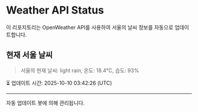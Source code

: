 
# Weather API Status

이 리포지토리는 OpenWeather API를 사용하여 서울의 날씨 정보를 자동으로 업데이트합니다.

## 현재 서울 날씨
> 서울의 현재 날씨: light rain, 온도: 18.4°C, 습도: 93%

⏳ 업데이트 시간: 2025-10-10 03:42:26 (UTC)

---
자동 업데이트 봇에 의해 관리됩니다.
